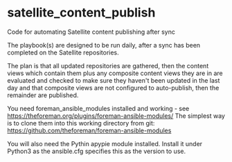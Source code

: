 # satellite_content_publish
Code for automating Satellite content publishing after sync

The playbook(s) are designed to be run daily, after a sync has been completed on the Satellite repositories.

The plan is that all updated repositories are gathered, then the content views which contain them plus any composite content views they are in are evaluated and checked to make sure they haven't been updated in the last day and that composite views are not configured to auto-publish, then the remainder are published.

You need foreman_ansible_modules installed and working - see https://theforeman.org/plugins/foreman-ansible-modules/
The simplest way is to clone them into this working directory from git: https://github.com/theforeman/foreman-ansible-modules

You will also need the Pythin apypie module installed. Install it under Python3 as the ansible.cfg specifies this as the version to use.
